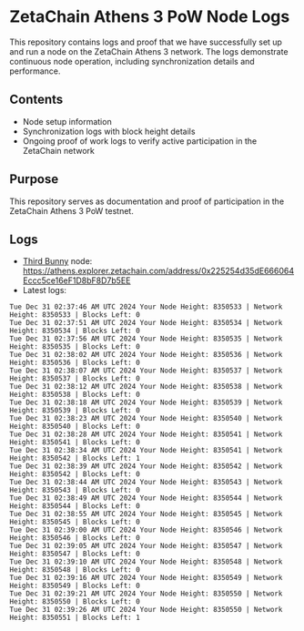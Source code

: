 # ZetaChain Athens 3 PoW Node Logs
This repository contains logs and proof that we have successfully set up and run a node on the ZetaChain Athens 3 network. The logs demonstrate continuous node operation, including synchronization details and performance.

## Contents
- Node setup information
- Synchronization logs with block height details
- Ongoing proof of work logs to verify active participation in the ZetaChain network

## Purpose
This repository serves as documentation and proof of participation in the ZetaChain Athens 3 PoW testnet.

## Logs

- [Third Bunny](https://thirdbunny.xyz/) node: https://athens.explorer.zetachain.com/address/0x225254d35dE666064Eccc5ce16eF1D8bF8D7b5EE
- Latest logs:
```
Tue Dec 31 02:37:46 AM UTC 2024 Your Node Height: 8350533 | Network Height: 8350533 | Blocks Left: 0
Tue Dec 31 02:37:51 AM UTC 2024 Your Node Height: 8350534 | Network Height: 8350534 | Blocks Left: 0
Tue Dec 31 02:37:56 AM UTC 2024 Your Node Height: 8350535 | Network Height: 8350535 | Blocks Left: 0
Tue Dec 31 02:38:02 AM UTC 2024 Your Node Height: 8350536 | Network Height: 8350536 | Blocks Left: 0
Tue Dec 31 02:38:07 AM UTC 2024 Your Node Height: 8350537 | Network Height: 8350537 | Blocks Left: 0
Tue Dec 31 02:38:12 AM UTC 2024 Your Node Height: 8350538 | Network Height: 8350538 | Blocks Left: 0
Tue Dec 31 02:38:18 AM UTC 2024 Your Node Height: 8350539 | Network Height: 8350539 | Blocks Left: 0
Tue Dec 31 02:38:23 AM UTC 2024 Your Node Height: 8350540 | Network Height: 8350540 | Blocks Left: 0
Tue Dec 31 02:38:28 AM UTC 2024 Your Node Height: 8350541 | Network Height: 8350541 | Blocks Left: 0
Tue Dec 31 02:38:34 AM UTC 2024 Your Node Height: 8350541 | Network Height: 8350542 | Blocks Left: 1
Tue Dec 31 02:38:39 AM UTC 2024 Your Node Height: 8350542 | Network Height: 8350542 | Blocks Left: 0
Tue Dec 31 02:38:44 AM UTC 2024 Your Node Height: 8350543 | Network Height: 8350543 | Blocks Left: 0
Tue Dec 31 02:38:49 AM UTC 2024 Your Node Height: 8350544 | Network Height: 8350544 | Blocks Left: 0
Tue Dec 31 02:38:55 AM UTC 2024 Your Node Height: 8350545 | Network Height: 8350545 | Blocks Left: 0
Tue Dec 31 02:39:00 AM UTC 2024 Your Node Height: 8350546 | Network Height: 8350546 | Blocks Left: 0
Tue Dec 31 02:39:05 AM UTC 2024 Your Node Height: 8350547 | Network Height: 8350547 | Blocks Left: 0
Tue Dec 31 02:39:10 AM UTC 2024 Your Node Height: 8350548 | Network Height: 8350548 | Blocks Left: 0
Tue Dec 31 02:39:16 AM UTC 2024 Your Node Height: 8350549 | Network Height: 8350549 | Blocks Left: 0
Tue Dec 31 02:39:21 AM UTC 2024 Your Node Height: 8350550 | Network Height: 8350550 | Blocks Left: 0
Tue Dec 31 02:39:26 AM UTC 2024 Your Node Height: 8350550 | Network Height: 8350551 | Blocks Left: 1
```
